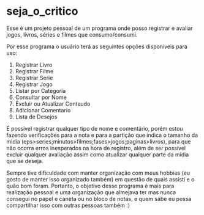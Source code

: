 # seja_o_critico
Esse é um projeto pessoal de um programa onde posso registrar e avaliar jogos, livros, séries e filmes que consumo/consumi.

Por esse programa o usuário terá as seguintes opções disponíveis para uso:

  1) Registrar Livro
  2) Registrar Filme
  3) Registrar Serie
  4) Registrar Jogo
  5) Listar por Categoria
  6) Consultar por Nome
  7) Excluir ou Atualizar Conteudo
  8) Adicionar Comentario
  9) Lista de Desejos

É possível registrar qualquer tipo de nome e comentário, porém estou fazendo verificações para a nota e para a partição que indica o tamanho da midia (eps>series;minutos>filmes;fases>jogos;paginas>livros), para que não ocorra erros inesperados na hora de registro, além de ser possível excluir qualquer avaliação assim como atualizar qualquer parte da mídia que se deseja.

Sempre tive dificuldade com manter organização com meus hobbies (eu gosto de manter isso organizado também) em questão de quais assisti e o quão bom foram. Portanto, o objetivo desse programa é mais para realização pessoal e uma organização que almejava ter mas nunca consegui no papel e caneta ou no bloco de notas, e quem sabe eu possa compartilhar isso com outras pessoas também :)
